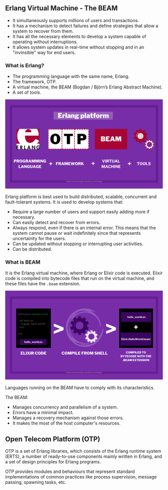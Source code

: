 ## Erlang Virtual Machine - The BEAM

- It simultaneously supports millions of users and transactions.
- It has a mechanism to detect failures and define strategies that allow a system to recover from them.
- It has all the necessary elements to develop a system capable of operating without interruptions.
- It allows system updates in real-time without stopping and in an "invinsible" way for end users.

### What is Erlang?

- The programming language with the same name, Erlang.
- The framework, OTP.
- A virtual machine, the BEAM (Bogdan / Björn’s Erlang Abstract Machine).
- A set of tools.

![Erlang Platform](media/1.Erlang-platform.png)

Erlang platform is best used to build distributed, scalable, concurrent and fault-tolerant systems. It is used to develop systems that:

- Require a large number of users and support easily adding more if necessary.
- Can easily detect and recover from errors.
- Always respond, even if there is an internal error. This means that the system cannot pause or wait indefinitely since that represents uncertainity for the users.
- Can be updated without stopping or interrupting user activities.
- Can be distributed.

### What is BEAM

It is the Erlang virtual machine, where Erlang or Elixir code is executed.
Elixir code is compiled into bytecode files that run on the virtual machine, and these files have the `.beam` extension.

![The BEAM](media/2.The-BEAM.png)

Languages running on the BEAM have to comply with its characteristics.

The BEAM:

- Manages concurrency and parallelism of a system.
- Errors have a minimal impact.
- Manages a recovery mechanism against those errors.
- It makes the most of the host computer's resources.

## Open Telecom Platform (OTP)

OTP is a set of Erlang libraries, which consists of the Erlang runtime system (ERTS), a number of ready-to-use components mainly written in Erlang, and a set of design principles for Erlang programs.

OTP provides modules and behaviours that represent standard implementations of common practices like process supervision, message passing, spawning tasks, etc.
